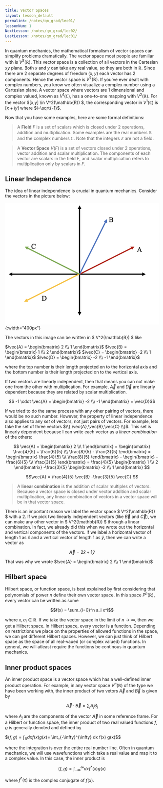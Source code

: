```yaml
---
title: Vector Spaces
layout: lesson_default
permalink: /notes/qm_grad/lec01/
lessonNum: 1
NextLesson: /notes/qm_grad/lec02/
LastLesson: /notes/qm_grad/lec01/
---
```


In quantum mechanics, the mathematical formalism of vector spaces can simplify problems dramatically. The vector space most people are familiar with is $V^2(\mathbb{R})$. This vector space is a collection of all vectors in the Cartesian $xy$ plane. Both $x$ and $y$ can take any real value, so they are both in $\mathbb{R}$. Since there are 2 separate degrees of freedom $(x,y)$ each vector has 2 components. Hence the vector space is $V^2(\mathbb{R})$. If you've ever dealt with complex numbers, you know we often visualize a complex  number using a Cartesian plane. A vector space where vectors are 1 dimensional and complex valued, known as $V^1(\mathbb{C})$, has a one-to-one mapping with $V^2(\mathbb{R})$. For the vector $[x,y] \in V^2(\mathbb{R}) $, the corresponding vector in $V^1(\mathbb{C})$ is $[x+iy]$ where $i=\sqrt{-1}$.

Now that you have some examples, here are some formal definitions:

> A **Field** $F$ is a set of scalars which is closed under 2 operations, addition and multiplication. Some examples are the real numbers $\mathbb{R}$ and the complex numbers $\mathbb{C}$. Note that the integers $\mathbb{Z}$ are not a field.

> A **Vector Space** $V(F)$ is a set of vectors closed under 2 operations, vector addition and scalar multiplication. The components of each vector are scalars in the field $F$, and scalar multiplication refers to multiplication only by scalars in $F$.

## Linear Independence
The idea of linear independence is crucial in quantum mechanics. Consider the vectors in the picture below:

![Just some vectors](/assets/LinearIndependence.png){:width="400px"}

The vectors in this image can be written in $ V^2(\mathbb{R}) $ like

$\vec{A} = \begin{bmatrix} 2 \\\ 1 \end{bmatrix}$
$\vec{B} = \begin{bmatrix} 1 \\\ 2 \end{bmatrix}$
$\vec{C} = \begin{bmatrix} -2 \\\ 1 \end{bmatrix}$
$\vec{D} = \begin{bmatrix} -2 \\\ -1 \end{bmatrix}$

where the top number is their length projected on to the horizontal axis and the bottom number is their length projected on to the vertical axis.

If two vectors are linearly independent, then that means you can not make one from the other with multiplication. For example, $\vec{A}$ and $\vec{D}$ are linearly dependent because they are related by scalar multiplication.

$$ -1 \cdot \vec{A} = \begin{bmatrix} -2 \\\ -1 \end{bmatrix} = \vec{D}$$

If we tried to do the same process with any other pairing of vectors, there would be no such number. However, the property of linear independence also applies to any *set* of vectors, not just pairs of vectors. For example, lets take the set of three vectors $\\{ \vec{A},\vec{B},\vec{C} \\}$. This set is linearly dependent because I can write each vector as a *linear combination* of the others:

$$ \vec{A} = \begin{bmatrix} 2 \\\ 1 \end{bmatrix} = \begin{bmatrix} \frac{4}{5} + \frac{6}{5} \\\ \frac{8}{5} - \frac{3}{5} \end{bmatrix} = \begin{bmatrix}  \frac{4}{5} \\\ \frac{8}{5} \end{bmatrix} - \begin{bmatrix} -\frac{6}{5} \\\ \frac{3}{5} \end{bmatrix} = \frac{4}{5}  \begin{bmatrix} 1  \\\ 2 \end{bmatrix} -\frac{3}{5} \begin{bmatrix} -2 \\\ 1 \end{bmatrix}   $$

$$\vec{A} = \frac{4}{5}  \vec{B} -\frac{3}{5} \vec{C} $$

> A **linear combination** is the addition of scalar multiples of vectors. Because a vector space is closed under vector addition and scalar multiplication, any linear combination of vectors in a vector space will be in that vector space.

There is an important reason we label the vector space $ V^2(\mathbb{R}) $ with a $2$. If we pick two linearly independent vectors (like $\vec{B}$ and $\vec{C}$), we can make any other vector in $ V^2(\mathbb{R}) $ through a linear combination. In fact, we already did this when we wrote out the horizontal and vertical components of the vectors. If we label a horizontal vector of length $1$ as $\hat{x}$ and a vertical vector of length $1$ as $\hat{y}$, then we can write a vector as

$$\vec{A} = 2 \hat{x} + 1 \hat{y}$$

That was why we wrote $\vec{A} = \begin{bmatrix} 2 \\\ 1 \end{bmatrix}$

## Hilbert space

Hilbert space, or function space, is best explained by first considering that polynomials of power $n$ define their own vector space. In this space $P^n(\mathbb{R})$, every vector can be written as some

$$f(x) = \sum_{i=0}^n a_i x^i$$

where $x, a_i \in \mathbb{R}$. If we take the vector space in the limit of $n\rightarrow \infty$, then we get a Hilbert space. In Hilbert space, every vector is a function. Depending on restrictions we place on the properties of allowed functions in the space, we can get different Hilbert spaces. However, we can just think of Hilbert space as the space of all real-vaued (or complex valued) functions. In general, we will atleast require the functions be continous in quantum mechanics.

## Inner product spaces
An inner product space is a vector space which has a well-defined inner product operation. For example, in any vector space $V^n(\mathbb{R})$ of the type we have been working with, the inner product of two vetors $\vec{A}$ and $\vec{B}$ is given by

$$\vec{A} \cdot \vec{B} = \sum_{j} A_j B_j$$

where $A_j$ are the components of the vector $\vec{A}$ in some reference frame. For a Hilbert or function space, the inner product of two real valued functions $f,g$ is generally denoted and defined by

$$\langle f, g \rangle = \int_{\mathbb{R}} dx f(x) g(x)$= \int_{-\infty}^{\infty} dx f(x) g(x)$$

where the integration is over the entire real number line. Often in quantum mechanics, we will use wavefunctions which take a real value and map it to a complex value. In this case, the inner product is

$$\langle f, g \rangle = \int_{-\infty}^{\infty} dx f^*(x) g(x)$$

where $f^*(x)$ is the complex conjugate of $f(x)$.
